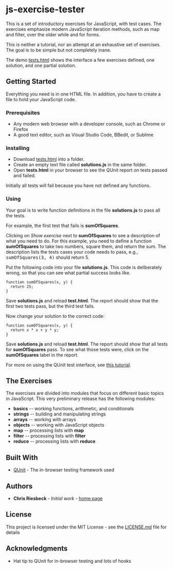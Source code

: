 # js-exercise-tester

This is a set of introductory exercises for JavaScript, with test cases. The exercises emphasize modern JavaScript iteration methods, such as map and filter, over the older while and for forms.

This is neither a tutorial, nor an attempt at an exhaustive set of exercises. The goal is to be simple but not completely inane. 

The demo [tests.html](https://criesbeck.github.io/js-exercise-tester/tests.html)
shows the interface a few exercises defined,  one solution, and one partial
solution.

## Getting Started

Everything you need is in one HTML file. In addition, you have to create a file to hold your JavaScript code.

### Prerequisites

  * Any modern web browser with a developer console, such as Chrome or Firefox
  * A good text editor, such as Visual Studio Code, BBedit, or Sublime

### Installing

  * Download [tests.html](tests.html) into a folder.
  * Create an empty text file called **solutions.js** in the same folder. 
  * Open **tests.html** in your browser to see the QUnit report on tests passed and failed.

Initially all tests will fail because you have not defined any functions.

### Using

Your goal is to write function definitions in the file **solutions.js** to pass all the tests.

For example, the first test that fails is **sumOfSquares**.

Clicking on _Show exercise_ next to **sumOfSquares** to see a description of what you need to do. For this example, you need to define a function **sumOfSquares** to take two numbers, square them, and return the sum. The description lists the tests cases your code needs to pass, e.g., <tt>sumOfSquares(3, 4)</tt> should return 5.

Put the following code into your file **solutions.js**. This code is deliberately wrong, so that you can see what partial success looks like.

```
function sumOfSquares(x, y) {
  return 25;
}
```

Save **solutions.js** and reload **test.html**. The report should show that the first two tests pass, but the third test fails. 

Now change your solution to the correct code:

```
function sumOfSquares(x, y) {
  return x * x + y * y;
}
```

Save **solutions.js** and reload **test.html**. The report should show that all tests for **sumOfSquares** pass. To see what those tests were, click on the **sumOfSquares** label in the report.

For more on using the QUnit test interface, see [this tutorial](https://code.tutsplus.com/tutorials/how-to-test-your-javascript-code-with-qunit--net-9077).

## The Exercises

The exercises are divided into modules that focus on different basic topics in JavaScript. This very preliminary release has the following modules: 

* **basics** -- working functions, arithmetic, and conditionals
* **strings** -- building and manipulating strings
* **arrays** -- working with arrays
* **objects** -- working with JavaScript objects
* **map** -- processing lists with **map**
* **filter** -- processing lists with **filter**
* **reduce** -- processing lists with **reduce**

## Built With

* [QUnit](https://qunitjs.com/) - The in-browser testing framework used

## Authors

* **Chris Riesbeck** - *Initial work* - [home page](http://www.cs.northwestern.edu/~riesbeck/)


## License

This project is licensed under the MIT License - see the [LICENSE.md](LICENSE.md) file for details

## Acknowledgments

* Hat tip to QUnit for in-browser testing and lots of hooks
